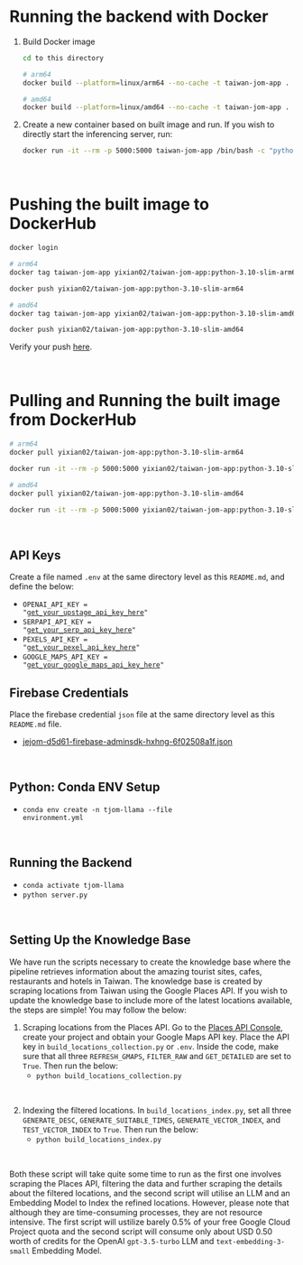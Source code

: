 # Running the backend with Docker
1. Build Docker image
    ```bash
    cd to this directory
    
    # arm64
    docker build --platform=linux/arm64 --no-cache -t taiwan-jom-app .

    # amd64
    docker build --platform=linux/amd64 --no-cache -t taiwan-jom-app .
    ```
2. Create a new container based on built image and run. If you wish to directly start the inferencing server, run:
    ```bash
    docker run -it --rm -p 5000:5000 taiwan-jom-app /bin/bash -c "python server.py -a 0.0.0.0 -p 5000"
    ```

</br>

# Pushing the built image to DockerHub
```bash
docker login

# arm64
docker tag taiwan-jom-app yixian02/taiwan-jom-app:python-3.10-slim-arm64

docker push yixian02/taiwan-jom-app:python-3.10-slim-arm64

# amd64
docker tag taiwan-jom-app yixian02/taiwan-jom-app:python-3.10-slim-amd64

docker push yixian02/taiwan-jom-app:python-3.10-slim-amd64
```
Verify your push <a href='https://hub.docker.com/u/yixian02'>here</a>.

</br>

# Pulling and Running the built image from DockerHub
```bash
# arm64
docker pull yixian02/taiwan-jom-app:python-3.10-slim-arm64

docker run -it --rm -p 5000:5000 yixian02/taiwan-jom-app:python-3.10-slim-arm64 /bin/bash -c "python server.py -a 0.0.0.0 -p 5000"

# amd64
docker pull yixian02/taiwan-jom-app:python-3.10-slim-amd64

docker run -it --rm -p 5000:5000 yixian02/taiwan-jom-app:python-3.10-slim-amd64 /bin/bash -c "python server.py -a 0.0.0.0 -p 5000"
```

<br/>

## API Keys
Create a file named <code>.env</code> at the same directory level as this <code>README.md</code>, and define the below:
- <code>OPENAI_API_KEY = "<a href='https://platform.openai.com/api-keys'>get_your_upstage_api_key_here</a>"</code>
- <code>SERPAPI_API_KEY = "<a href='https://serpapi.com/integrations/python'>get_your_serp_api_key_here</a>"</code>
- <code>PEXELS_API_KEY = "<a href='https://www.pexels.com/api/'>get_your_pexel_api_key_here</a>"</code>
- <code>GOOGLE_MAPS_API_KEY = "<a href='https://console.cloud.google.com/google/maps-apis/credentials?invt=AbuCaw&project=tough-volt-335906'>get_your_google_maps_api_key_here</a>"</code>


## Firebase Credentials
Place the firebase credential <code>json</code> file at the same directory level as this <code>README.md</code> file.
- <a href='https://drive.google.com/file/d/1Cc_XER8t4uXXumXbkow6Z0Y92F5SbWUs/view?usp=sharing'>jejom-d5d61-firebase-adminsdk-hxhng-6f02508a1f.json</a>

<br/>

## Python: Conda ENV Setup
- <code>conda env create -n tjom-llama --file environment.yml</code>



<br/>

## Running the Backend
- <code>conda activate tjom-llama</code>
- <code>python server.py</code>


<br/>


## Setting Up the Knowledge Base
We have run the scripts necessary to create the knowledge base where the pipeline retrieves information about the amazing tourist sites, cafes, restaurants and hotels in Taiwan. The knowledge base is created by scraping locations from Taiwan using the Google Places API. If you wish to update the knowledge base to include more of the latest locations available, the steps are simple! You may follow the below:

1. Scraping locations from the Places API. Go to the <a href='https://console.cloud.google.com/google/maps-apis/quotas?project=tough-volt-335906'>Places API Console</a>, create your project and obtain your Google Maps API key. Place the API key in <code>build_locations_collection.py</code> or <code>.env</code>. Inside the code, make sure that all three <code>REFRESH_GMAPS</code>, <code>FILTER_RAW</code> and <code>GET_DETAILED</code> are set to <code>True</code>. Then run the below:
    - <code>python build_locations_collection.py</code>

<br/>

2. Indexing the filtered locations. In <code>build_locations_index.py</code>, set all three <code>GENERATE_DESC</code>, <code>GENERATE_SUITABLE_TIMES</code>, <code>GENERATE_VECTOR_INDEX</code>, and <code>TEST_VECTOR_INDEX</code> to <code>True</code>. Then run the below:
    - <code>python build_locations_index.py</code>

<br/>

Both these script will take quite some time to run as the first one involves scraping the Places API, filtering the data and further scraping the details about the filtered locations, and the second script will utilise an LLM and an Embedding Model to Index the refined locations. However, please note that although they are time-consuming processes, they are not resource intensive. The first script will ustilize barely 0.5% of your free Google Cloud Project quota and the second script will consume only about USD 0.50 worth of credits for the OpenAI <code>gpt-3.5-turbo</code> LLM and <code>text-embedding-3-small</code> Embedding Model.
